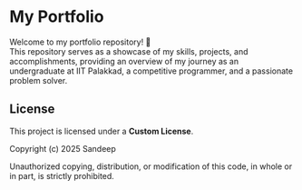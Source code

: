 # My Portfolio  
Welcome to my portfolio repository! 🎉  
This repository serves as a showcase of my skills, projects, and accomplishments, providing an overview of my journey as an undergraduate at IIT Palakkad, a competitive programmer, and a passionate problem solver.  

## License  
This project is licensed under a **Custom License**.  

Copyright (c) 2025 Sandeep  

Unauthorized copying, distribution, or modification of this code, in whole or in part, is strictly prohibited.  
